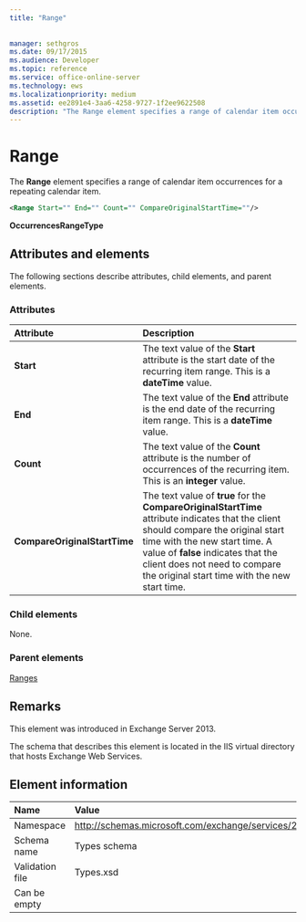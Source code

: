 ```yaml
---
title: "Range"
 
 
manager: sethgros
ms.date: 09/17/2015
ms.audience: Developer
ms.topic: reference
ms.service: office-online-server
ms.technology: ews
ms.localizationpriority: medium
ms.assetid: ee2891e4-3aa6-4258-9727-1f2ee9622508
description: "The Range element specifies a range of calendar item occurrences for a repeating calendar item."
---
```


# Range

The **Range** element specifies a range of calendar item occurrences for a repeating calendar item. 
  
```XML
<Range Start="" End="" Count="" CompareOriginalStartTime=""/>
```

 **OccurrencesRangeType**
## Attributes and elements

The following sections describe attributes, child elements, and parent elements.
  
### Attributes

|**Attribute**|**Description**|
|:-----|:-----|
|**Start** <br/> |The text value of the **Start** attribute is the start date of the recurring item range. This is a **dateTime** value.  <br/> |
|**End** <br/> |The text value of the **End** attribute is the end date of the recurring item range. This is a **dateTime** value.  <br/> |
|**Count** <br/> |The text value of the **Count** attribute is the number of occurrences of the recurring item. This is an **integer** value.  <br/> |
|**CompareOriginalStartTime** <br/> |The text value of **true** for the **CompareOriginalStartTime** attribute indicates that the client should compare the original start time with the new start time. A value of **false** indicates that the client does not need to compare the original start time with the new start time.  <br/> |
   
### Child elements

None.
  
### Parent elements

[Ranges](ranges.md)
  
## Remarks

This element was introduced in Exchange Server 2013.
  
The schema that describes this element is located in the IIS virtual directory that hosts Exchange Web Services.
  
## Element information

|**Name**|**Value**|
|:-----|:-----|
|Namespace  <br/> |http://schemas.microsoft.com/exchange/services/2006/types  <br/> |
|Schema name  <br/> |Types schema  <br/> |
|Validation file  <br/> |Types.xsd  <br/> |
|Can be empty  <br/> ||
   

